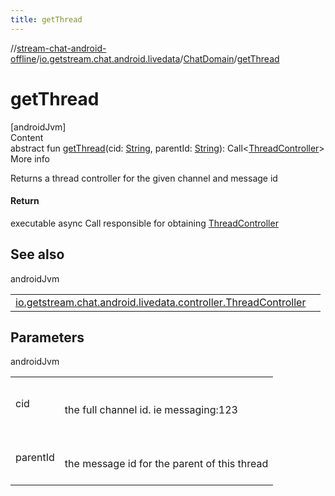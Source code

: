 ```yaml
---
title: getThread
---
```

//[stream-chat-android-offline](../../../index.md)/[io.getstream.chat.android.livedata](../index.md)/[ChatDomain](index.md)/[getThread](getThread.md)



# getThread  
[androidJvm]  
Content  
abstract fun [getThread](getThread.md)(cid: [String](https://kotlinlang.org/api/latest/jvm/stdlib/kotlin/-string/index.html), parentId: [String](https://kotlinlang.org/api/latest/jvm/stdlib/kotlin/-string/index.html)): Call&lt;[ThreadController](../../io.getstream.chat.android.livedata.controller/ThreadController/index.md)&gt;  
More info  


Returns a thread controller for the given channel and message id



#### Return  


executable async Call responsible for obtaining [ThreadController](../../io.getstream.chat.android.livedata.controller/ThreadController/index.md)



## See also  
  
androidJvm  
  
| | |
|---|---|
| <a name="io.getstream.chat.android.livedata/ChatDomain/getThread/#kotlin.String#kotlin.String/PointingToDeclaration/"></a>[io.getstream.chat.android.livedata.controller.ThreadController](../../io.getstream.chat.android.livedata.controller/ThreadController/index.md)| <a name="io.getstream.chat.android.livedata/ChatDomain/getThread/#kotlin.String#kotlin.String/PointingToDeclaration/"></a>|
  


## Parameters  
  
androidJvm  
  
| | |
|---|---|
| <a name="io.getstream.chat.android.livedata/ChatDomain/getThread/#kotlin.String#kotlin.String/PointingToDeclaration/"></a>cid| <a name="io.getstream.chat.android.livedata/ChatDomain/getThread/#kotlin.String#kotlin.String/PointingToDeclaration/"></a><br/><br/>the full channel id. ie messaging:123<br/><br/>|
| <a name="io.getstream.chat.android.livedata/ChatDomain/getThread/#kotlin.String#kotlin.String/PointingToDeclaration/"></a>parentId| <a name="io.getstream.chat.android.livedata/ChatDomain/getThread/#kotlin.String#kotlin.String/PointingToDeclaration/"></a><br/><br/>the message id for the parent of this thread<br/><br/>|
  
  




